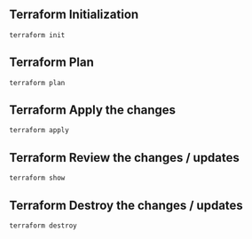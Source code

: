 ## Terraform Initialization 
```
terraform init 
```

## Terraform Plan  
```
terraform plan 
```

## Terraform Apply the changes 
```
terraform apply
```

## Terraform Review the changes / updates
```
terraform show
```

## Terraform Destroy the changes / updates
```
terraform destroy
```

